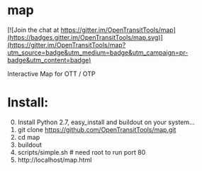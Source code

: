 map
===

[![Join the chat at https://gitter.im/OpenTransitTools/map](https://badges.gitter.im/OpenTransitTools/map.svg)](https://gitter.im/OpenTransitTools/map?utm_source=badge&utm_medium=badge&utm_campaign=pr-badge&utm_content=badge)

Interactive Map for OTT / OTP

Install:
========

0. Install Python 2.7, easy_install and buildout on your system...
1. git clone https://github.com/OpenTransitTools/map.git
2. cd map
3. buildout
4. scripts/simple.sh # need root to run port 80
5. http://localhost/map.html

